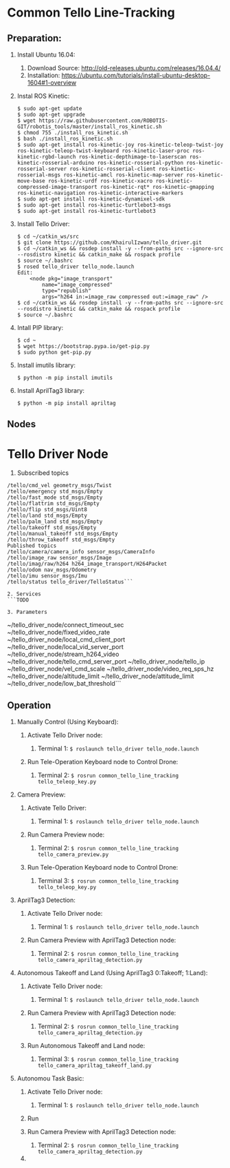 # Common Tello Line-Tracking

## Preparation:

1. Install Ubuntu 16.04: 
	1. Download Source: http://old-releases.ubuntu.com/releases/16.04.4/
	2. Installation: https://ubuntu.com/tutorials/install-ubuntu-desktop-1604#1-overview

2. Instal ROS Kinetic:
	```
	$ sudo apt-get update
	$ sudo apt-get upgrade
	$ wget https://raw.githubusercontent.com/ROBOTIS-GIT/robotis_tools/master/install_ros_kinetic.sh
	$ chmod 755 ./install_ros_kinetic.sh 
	$ bash ./install_ros_kinetic.sh 
	$ sudo apt-get install ros-kinetic-joy ros-kinetic-teleop-twist-joy ros-kinetic-teleop-twist-keyboard ros-kinetic-laser-proc ros-kinetic-rgbd-launch ros-kinetic-depthimage-to-laserscan ros-kinetic-rosserial-arduino ros-kinetic-rosserial-python ros-kinetic-rosserial-server ros-kinetic-rosserial-client ros-kinetic-rosserial-msgs ros-kinetic-amcl ros-kinetic-map-server ros-kinetic-move-base ros-kinetic-urdf ros-kinetic-xacro ros-kinetic-compressed-image-transport ros-kinetic-rqt* ros-kinetic-gmapping ros-kinetic-navigation ros-kinetic-interactive-markers
	$ sudo apt-get install ros-kinetic-dynamixel-sdk
	$ sudo apt-get install ros-kinetic-turtlebot3-msgs
	$ sudo apt-get install ros-kinetic-turtlebot3
	```
	
3. Install Tello Driver:
	```
	$ cd ~/catkin_ws/src
	$ git clone https://github.com/KhairulIzwan/tello_driver.git
	$ cd ~/catkin_ws && rosdep install -y --from-paths src --ignore-src --rosdistro kinetic && catkin_make && rospack profile
	$ source ~/.bashrc
	$ rosed tello_driver tello_node.launch
	Edit:
		<node pkg="image_transport" 
			name="image_compressed"
			type="republish"
			args="h264 in:=image_raw compressed out:=image_raw" />
	$ cd ~/catkin_ws && rosdep install -y --from-paths src --ignore-src --rosdistro kinetic && catkin_make && rospack profile
	$ source ~/.bashrc
	```
	
4. Intall PIP library:
	```
	$ cd ~
	$ wget https://bootstrap.pypa.io/get-pip.py
	$ sudo python get-pip.py
	```
	
5. Install imutils library:
	```
	$ python -m pip install imutils
	```
	
6. Install AprilTag3 library:
	```
	$ python -m pip install apriltag
	```
	
## Nodes
# Tello Driver Node

1. Subscribed topics
```
/tello/cmd_vel geometry_msgs/Twist
/tello/emergency std_msgs/Empty
/tello/fast_mode std_msgs/Empty
/tello/flattrim std_msgs/Empty
/tello/flip std_msgs/Uint8
/tello/land std_msgs/Empty
/tello/palm_land std_msgs/Empty
/tello/takeoff std_msgs/Empty
/tello/manual_takeoff std_msgs/Empty
/tello/throw_takeoff std_msgs/Empty
Published topics
/tello/camera/camera_info sensor_msgs/CameraInfo
/tello/image_raw sensor_msgs/Image
/tello/imag/raw/h264 h264_image_transport/H264Packet
/tello/odom nav_msgs/Odometry
/tello/imu sensor_msgs/Imu
/tello/status tello_driver/TelloStatus```

2. Services
```TODO

3. Parameters
```
~/tello_driver_node/connect_timeout_sec
~/tello_driver_node/fixed_video_rate
~/tello_driver_node/local_cmd_client_port
~/tello_driver_node/local_vid_server_port
~/tello_driver_node/stream_h264_video
~/tello_driver_node/tello_cmd_server_port
~/tello_driver_node/tello_ip
~/tello_driver_node/vel_cmd_scale
~/tello_driver_node/video_req_sps_hz
~/tello_driver_node/altitude_limit
~/tello_driver_node/attitude_limit
~/tello_driver_node/low_bat_threshold```

## Operation

1. Manually Control (Using Keyboard):
	1. Activate Tello Driver node:
		1. Terminal 1:
		```$ roslaunch tello_driver tello_node.launch```
	
	2. Run Tele-Operation Keyboard node to Control Drone:
		1. Terminal 2:
		```$ rosrun common_tello_line_tracking tello_teleop_key.py```
	
2. Camera Preview:
	1. Activate Tello Driver:
		1. Terminal 1:
		```$ roslaunch tello_driver tello_node.launch```
		
	2. Run Camera Preview node:
		1. Terminal 2:
		```$ rosrun common_tello_line_tracking tello_camera_preview.py```
		
	3. Run Tele-Operation Keyboard node to Control Drone:
		1. Terminal 3:
		```$ rosrun common_tello_line_tracking tello_teleop_key.py```
	
3. AprilTag3 Detection:
	1. Activate Tello Driver node:
		1. Terminal 1:
		```$ roslaunch tello_driver tello_node.launch```
		
	2. Run Camera Preview with AprilTag3 Detection node:
		1. Terminal 2:
		```$ rosrun common_tello_line_tracking tello_camera_apriltag_detection.py```
	
4. Autonomous Takeoff and Land (Using AprilTag3 0:Takeoff; 1:Land):
	1. Activate Tello Driver node:
		1. Terminal 1:
		```$ roslaunch tello_driver tello_node.launch```
		
	2. Run Camera Preview with AprilTag3 Detection node:
		1. Terminal 2:
		```$ rosrun common_tello_line_tracking tello_camera_apriltag_detection.py```
		
	3. Run Autonomous Takeoff and Land node:
		1. Terminal 3:
		```$ rosrun common_tello_line_tracking tello_camera_apriltag_takeoff_land.py```
	
5. Autonomou Task Basic:
	1. Activate Tello Driver node:
		1. Terminal 1:
		```$ roslaunch tello_driver tello_node.launch```
	
	2. Run	
	3. Run Camera Preview with AprilTag3 Detection node:
		1. Terminal 2:
		```$ rosrun common_tello_line_tracking tello_camera_apriltag_detection.py```
		
	3. 
